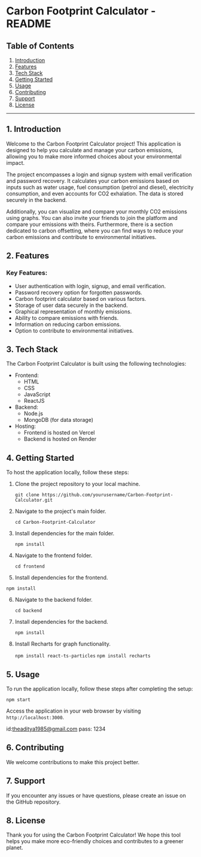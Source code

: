 # Carbon Footprint Calculator - README

## Table of Contents
1. [Introduction](#introduction)
2. [Features](#features)
3. [Tech Stack](#tech-stack)
4. [Getting Started](#getting-started)
5. [Usage](#usage)
6. [Contributing](#contributing)
7. [Support](#support)
8. [License](#license)

---

## 1. Introduction

Welcome to the Carbon Footprint Calculator project! This application is designed to help you calculate and manage your carbon emissions, allowing you to make more informed choices about your environmental impact. 

The project encompasses a login and signup system with email verification and password recovery. It calculates your carbon emissions based on inputs such as water usage, fuel consumption (petrol and diesel), electricity consumption, and even accounts for CO2 exhalation. The data is stored securely in the backend.

Additionally, you can visualize and compare your monthly CO2 emissions using graphs. You can also invite your friends to join the platform and compare your emissions with theirs. Furthermore, there is a section dedicated to carbon offsetting, where you can find ways to reduce your carbon emissions and contribute to environmental initiatives.

## 2. Features

### Key Features:

- User authentication with login, signup, and email verification.
- Password recovery option for forgotten passwords.
- Carbon footprint calculator based on various factors.
- Storage of user data securely in the backend.
- Graphical representation of monthly emissions.
- Ability to compare emissions with friends.
- Information on reducing carbon emissions.
- Option to contribute to environmental initiatives.

## 3. Tech Stack

The Carbon Footprint Calculator is built using the following technologies:

- Frontend:
  - HTML
  - CSS
  - JavaScript
  - ReactJS
- Backend:
  - Node.js
  - MongoDB (for data storage)
- Hosting:
  - Frontend is hosted on Vercel
  - Backend is hosted on Render

## 4. Getting Started

To host the application locally, follow these steps:

1. Clone the project repository to your local machine.

   
   `git clone https://github.com/yourusername/Carbon-Footprint-Calculator.git`
   

2. Navigate to the project's main folder.

   
   `cd Carbon-Footprint-Calculator`
   

3. Install dependencies for the main folder.

   
   `npm install`
   

4. Navigate to the frontend folder.

   
   `cd frontend`
   

5. Install dependencies for the frontend.

   
  `npm install`
   

6. Navigate to the backend folder.

   
   `cd backend`
   

7. Install dependencies for the backend.

   
   `npm install`
   

8. Install Recharts for graph functionality.

   `npm install react-ts-particles`
   `npm install recharts`
   

## 5. Usage

To run the application locally, follow these steps after completing the setup:

`npm start `

Access the application in your web browser by visiting `http://localhost:3000`.

id:theaditya1985@gmail.com
pass: 1234

## 6. Contributing

We welcome contributions to make this project better.

## 7. Support

If you encounter any issues or have questions, please create an issue on the GitHub repository.

## 8. License

Thank you for using the Carbon Footprint Calculator! We hope this tool helps you make more eco-friendly choices and contributes to a greener planet.
